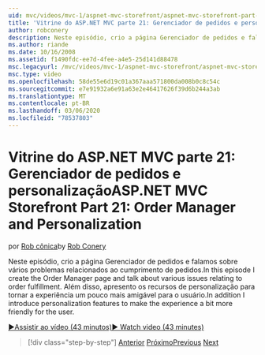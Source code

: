 ```yaml
---
uid: mvc/videos/mvc-1/aspnet-mvc-storefront/aspnet-mvc-storefront-part-21-order-manager-and-personalization
title: 'Vitrine do ASP.NET MVC parte 21: Gerenciador de pedidos e personalização | Microsoft Docs'
author: robconery
description: Neste episódio, crio a página Gerenciador de pedidos e falamos sobre vários problemas relacionados ao cumprimento de pedidos. Além disso, apresento os recursos de personalização...
ms.author: riande
ms.date: 10/16/2008
ms.assetid: f1490fdc-ee7d-4fee-a4e5-25d141d88478
msc.legacyurl: /mvc/videos/mvc-1/aspnet-mvc-storefront/aspnet-mvc-storefront-part-21-order-manager-and-personalization
msc.type: video
ms.openlocfilehash: 58de55e6d19c01a367aaa571800da008b0c8c54c
ms.sourcegitcommit: e7e91932a6e91a63e2e46417626f39d6b244a3ab
ms.translationtype: MT
ms.contentlocale: pt-BR
ms.lasthandoff: 03/06/2020
ms.locfileid: "78537803"
---
```

# <a name="aspnet-mvc-storefront-part-21-order-manager-and-personalization"></a><span data-ttu-id="86ccd-104">Vitrine do ASP.NET MVC parte 21: Gerenciador de pedidos e personalização</span><span class="sxs-lookup"><span data-stu-id="86ccd-104">ASP.NET MVC Storefront Part 21: Order Manager and Personalization</span></span>

<span data-ttu-id="86ccd-105">por [Rob cônica](https://github.com/robconery)</span><span class="sxs-lookup"><span data-stu-id="86ccd-105">by [Rob Conery](https://github.com/robconery)</span></span>

<span data-ttu-id="86ccd-106">Neste episódio, crio a página Gerenciador de pedidos e falamos sobre vários problemas relacionados ao cumprimento de pedidos.</span><span class="sxs-lookup"><span data-stu-id="86ccd-106">In this episode I create the Order Manager page and talk about various issues relating to order fulfillment.</span></span> <span data-ttu-id="86ccd-107">Além disso, apresento os recursos de personalização para tornar a experiência um pouco mais amigável para o usuário.</span><span class="sxs-lookup"><span data-stu-id="86ccd-107">In addition I introduce personalization features to make the experience a bit more friendly for the user.</span></span>

[<span data-ttu-id="86ccd-108">&#9654;Assistir ao vídeo (43 minutos)</span><span class="sxs-lookup"><span data-stu-id="86ccd-108">&#9654; Watch video (43 minutes)</span></span>](https://channel9.msdn.com/Blogs/ASP-NET-Site-Videos/aspnet-mvc-storefront-part-21-order-manager-and-personalization)

> [!div class="step-by-step"]
> <span data-ttu-id="86ccd-109">[Anterior](aspnet-mvc-storefront-part-20-logging.md)
> [Próximo](aspnet-mvc-storefront-part-22-restructuring-rerouting-and-paypal.md)</span><span class="sxs-lookup"><span data-stu-id="86ccd-109">[Previous](aspnet-mvc-storefront-part-20-logging.md)
[Next](aspnet-mvc-storefront-part-22-restructuring-rerouting-and-paypal.md)</span></span>
